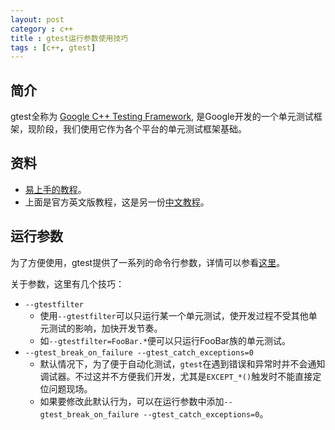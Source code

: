 ```yaml
---
layout: post
category : c++
title : gtest运行参数使用技巧
tags : [c++, gtest]
---
```


## 简介

gtest全称为 [Google C++ Testing Framework](https://code.google.com/p/googletest/), 是Google开发的一个单元测试框架，现阶段，我们使用它作为各个平台的单元测试框架基础。

## 资料
- [易上手的教程](https://code.google.com/p/googletest/wiki/Primer)。
- 上面是官方英文版教程，这是另一份[中文教程](http://www.cnblogs.com/coderzh/archive/2009/04/06/1426755.html)。

## 运行参数

为了方便使用，gtest提供了一系列的命令行参数，详情可以参看[这里](http://www.cnblogs.com/coderzh/archive/2009/04/10/1432789.html)。

关于参数，这里有几个技巧：

- `--gtestfilter`
    - 使用`--gtestfilter`可以只运行某一个单元测试，使开发过程不受其他单元测试的影响，加快开发节奏。
    - 如`--gtestfilter=FooBar.*`便可以只运行FooBar族的单元测试。
- `--gtest_break_on_failure --gtest_catch_exceptions=0`
    - 默认情况下，为了便于自动化测试，`gtest`在遇到错误和异常时并不会通知调试器。不过这并不方便我们开发，尤其是`EXCEPT_*()`触发时不能直接定位问题现场。
    - 如果要修改此默认行为，可以在运行参数中添加`--gtest_break_on_failure --gtest_catch_exceptions=0`。

